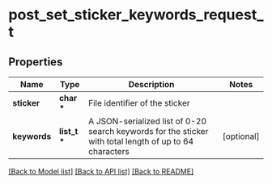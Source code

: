 # post_set_sticker_keywords_request_t

## Properties
Name | Type | Description | Notes
------------ | ------------- | ------------- | -------------
**sticker** | **char \*** | File identifier of the sticker | 
**keywords** | **list_t \*** | A JSON-serialized list of 0-20 search keywords for the sticker with total length of up to 64 characters | [optional] 

[[Back to Model list]](../README.md#documentation-for-models) [[Back to API list]](../README.md#documentation-for-api-endpoints) [[Back to README]](../README.md)


